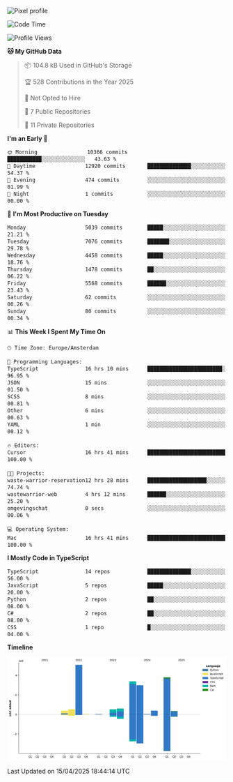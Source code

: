 ![Pixel profile](https://pixel-profile.vercel.app/api/github-stats?username=Atchferox&screen_effect=true&theme=rainbow
)


<!--START_SECTION:waka-->
![Code Time](http://img.shields.io/badge/Code%20Time-664%20hrs%2059%20mins-blue)

![Profile Views](http://img.shields.io/badge/Profile%20Views-0-blue)

**🐱 My GitHub Data** 

> 📦 104.8 kB Used in GitHub's Storage 
 > 
> 🏆 528 Contributions in the Year 2025
 > 
> 🚫 Not Opted to Hire
 > 
> 📜 7 Public Repositories 
 > 
> 🔑 11 Private Repositories 
 > 
**I'm an Early 🐤** 

```text
🌞 Morning                10366 commits       ███████████░░░░░░░░░░░░░░   43.63 % 
🌆 Daytime                12920 commits       ██████████████░░░░░░░░░░░   54.37 % 
🌃 Evening                474 commits         ░░░░░░░░░░░░░░░░░░░░░░░░░   01.99 % 
🌙 Night                  1 commits           ░░░░░░░░░░░░░░░░░░░░░░░░░   00.00 % 
```
📅 **I'm Most Productive on Tuesday** 

```text
Monday                   5039 commits        █████░░░░░░░░░░░░░░░░░░░░   21.21 % 
Tuesday                  7076 commits        ███████░░░░░░░░░░░░░░░░░░   29.78 % 
Wednesday                4458 commits        █████░░░░░░░░░░░░░░░░░░░░   18.76 % 
Thursday                 1478 commits        ██░░░░░░░░░░░░░░░░░░░░░░░   06.22 % 
Friday                   5568 commits        ██████░░░░░░░░░░░░░░░░░░░   23.43 % 
Saturday                 62 commits          ░░░░░░░░░░░░░░░░░░░░░░░░░   00.26 % 
Sunday                   80 commits          ░░░░░░░░░░░░░░░░░░░░░░░░░   00.34 % 
```


📊 **This Week I Spent My Time On** 

```text
🕑︎ Time Zone: Europe/Amsterdam

💬 Programming Languages: 
TypeScript               16 hrs 10 mins      ████████████████████████░   96.95 % 
JSON                     15 mins             ░░░░░░░░░░░░░░░░░░░░░░░░░   01.50 % 
SCSS                     8 mins              ░░░░░░░░░░░░░░░░░░░░░░░░░   00.81 % 
Other                    6 mins              ░░░░░░░░░░░░░░░░░░░░░░░░░   00.63 % 
YAML                     1 min               ░░░░░░░░░░░░░░░░░░░░░░░░░   00.12 % 

🔥 Editors: 
Cursor                   16 hrs 41 mins      █████████████████████████   100.00 % 

🐱‍💻 Projects: 
waste-warrior-reservation12 hrs 28 mins      ███████████████████░░░░░░   74.74 % 
wastewarrior-web         4 hrs 12 mins       ██████░░░░░░░░░░░░░░░░░░░   25.20 % 
omgevingschat            0 secs              ░░░░░░░░░░░░░░░░░░░░░░░░░   00.06 % 

💻 Operating System: 
Mac                      16 hrs 41 mins      █████████████████████████   100.00 % 
```

**I Mostly Code in TypeScript** 

```text
TypeScript               14 repos            ██████████████░░░░░░░░░░░   56.00 % 
JavaScript               5 repos             █████░░░░░░░░░░░░░░░░░░░░   20.00 % 
Python                   2 repos             ██░░░░░░░░░░░░░░░░░░░░░░░   08.00 % 
C#                       2 repos             ██░░░░░░░░░░░░░░░░░░░░░░░   08.00 % 
CSS                      1 repo              █░░░░░░░░░░░░░░░░░░░░░░░░   04.00 % 
```



**Timeline**

![Lines of Code chart](https://raw.githubusercontent.com/Atchferox/Atchferox/main/assets/bar_graph.png)


 Last Updated on 15/04/2025 18:44:14 UTC
<!--END_SECTION:waka-->
